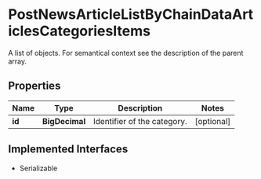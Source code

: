

# PostNewsArticleListByChainDataArticlesCategoriesItems

A list of objects. For semantical context see the description of the parent array.

## Properties

Name | Type | Description | Notes
------------ | ------------- | ------------- | -------------
**id** | **BigDecimal** | Identifier of the category. |  [optional]


## Implemented Interfaces

* Serializable


